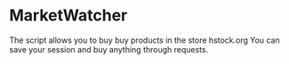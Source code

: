 # MarketWatcher


The script allows you to buy buy products in the store hstock.org
You can save your session and buy anything through requests.

